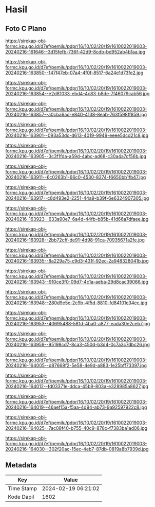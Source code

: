 # Hasil

## Foto C Plano

https://sirekap-obj-formc.kpu.go.id/d7ef/pemilu/pdpr/16/10/02/20/19/1610022019003-20240216-161646--3d15fefb-736f-42d9-8cdb-bd952ab4b1aa.jpg

https://sirekap-obj-formc.kpu.go.id/d7ef/pemilu/pdpr/16/10/02/20/19/1610022019003-20240216-163850--147f47eb-07a4-4f0f-8517-6a24e1d73fe2.jpg

https://sirekap-obj-formc.kpu.go.id/d7ef/pemilu/pdpr/16/10/02/20/19/1610022019003-20240216-163854--e2d81033-ebd4-4c83-b8de-7f46079cab56.jpg

https://sirekap-obj-formc.kpu.go.id/d7ef/pemilu/pdpr/16/10/02/20/19/1610022019003-20240216-163857--a0cba6ad-e840-4138-8eab-763f598ff859.jpg

https://sirekap-obj-formc.kpu.go.id/d7ef/pemilu/pdpr/16/10/02/20/19/1610022019003-20240216-163901--093a53dc-d613-4019-9949-eeee5dcd21c8.jpg

https://sirekap-obj-formc.kpu.go.id/d7ef/pemilu/pdpr/16/10/02/20/19/1610022019003-20240216-163905--3c3f1fda-a59d-4abc-ad68-c30a4a7cf56b.jpg

https://sirekap-obj-formc.kpu.go.id/d7ef/pemilu/pdpr/16/10/02/20/19/1610022019003-20240216-163911--6c0263b1-66c0-4530-8374-f6650bb1fb47.jpg

https://sirekap-obj-formc.kpu.go.id/d7ef/pemilu/pdpr/16/10/02/20/19/1610022019003-20240216-163917--c8d493e2-2251-44a9-b39f-6e6324907305.jpg

https://sirekap-obj-formc.kpu.go.id/d7ef/pemilu/pdpr/16/10/02/20/19/1610022019003-20240216-163923--633a90e7-6a4d-44fb-b85b-41d66a7dfaee.jpg

https://sirekap-obj-formc.kpu.go.id/d7ef/pemilu/pdpr/16/10/02/20/19/1610022019003-20240216-163928--2bb72cff-de91-4d98-91ca-70935671a2fe.jpg

https://sirekap-obj-formc.kpu.go.id/d7ef/pemilu/pdpr/16/10/02/20/19/1610022019003-20240216-163935--8a229a75-c9d3-431f-92ec-2a948328041b.jpg

https://sirekap-obj-formc.kpu.go.id/d7ef/pemilu/pdpr/16/10/02/20/19/1610022019003-20240216-163943--910ce3f0-09d7-4c1a-aeba-29d8cac39066.jpg

https://sirekap-obj-formc.kpu.go.id/d7ef/pemilu/pdpr/16/10/02/20/19/1610022019003-20240216-163948--280d9e5e-2c9b-4f5d-8810-fd84101e34ec.jpg

https://sirekap-obj-formc.kpu.go.id/d7ef/pemilu/pdpr/16/10/02/20/19/1610022019003-20240216-163953--40695488-581d-4ba0-a877-eada30e2ceb7.jpg

https://sirekap-obj-formc.kpu.go.id/d7ef/pemilu/pdpr/16/10/02/20/19/1610022019003-20240216-163959--95198cd7-8ca3-450d-b3d4-0c7a3c7dbc26.jpg

https://sirekap-obj-formc.kpu.go.id/d7ef/pemilu/pdpr/16/10/02/20/19/1610022019003-20240216-164005--d87668f2-5e58-4e9d-a883-1e25bff73397.jpg

https://sirekap-obj-formc.kpu.go.id/d7ef/pemilu/pdpr/16/10/02/20/19/1610022019003-20240216-164012--fd03371e-ddca-45b9-803a-e328985a8627.jpg

https://sirekap-obj-formc.kpu.go.id/d7ef/pemilu/pdpr/16/10/02/20/19/1610022019003-20240216-164019--46aef15a-f5aa-4d94-ab73-9a92597922c8.jpg

https://sirekap-obj-formc.kpu.go.id/d7ef/pemilu/pdpr/16/10/02/20/19/1610022019003-20240216-164025--7ac08f40-b755-40c9-878c-f7383ba1ad06.jpg

https://sirekap-obj-formc.kpu.go.id/d7ef/pemilu/pdpr/16/10/02/20/19/1610022019003-20240216-164030--302f20ac-15ec-4eb7-87db-0819a8b7939d.jpg


## Metadata

| Key        | Value               |
| ---------- | ------------------- |
| Time Stamp | 2024-02-19 06:21:02 |
| Kode Dapil | 1602                |



